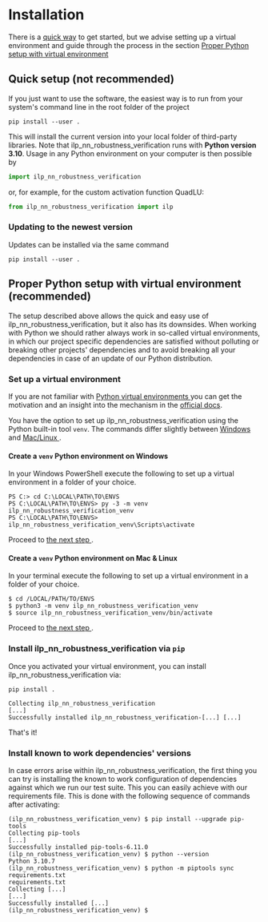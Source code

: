 # Installation

There is a [quick way](#quick-setup-not-recommended) to get started, but we advise 
setting up a virtual environment and guide through the process in the section
[Proper Python setup with virtual environment
](#proper-python-setup-with-virtual-environment--recommended)

## Quick setup (**not recommended**)

If you just want to use the software, the easiest way is to run from your
system's command line in the root folder of the project

```shell
pip install --user .
```

This will install the current version into your local folder of third-party libraries. 
Note that ilp_nn_robustness_verification runs with **Python 
version 3.10**. Usage in any Python environment on your computer is then possible by

```python
import ilp_nn_robustness_verification
```

or, for example, for the custom activation function QuadLU:

```python
from ilp_nn_robustness_verification import ilp
```

### Updating to the newest version

Updates can be installed via the same command

```shell
pip install --user .
```

## Proper Python setup with virtual environment  (**recommended**)

The setup described above allows the quick and easy use of
ilp_nn_robustness_verification, but it also has its downsides. 
When working with Python we should rather always work in so-called virtual 
environments, in which our project specific dependencies are satisfied without 
polluting or breaking other projects' dependencies and to avoid breaking all your 
dependencies in case of an update of our Python distribution.

### Set up a virtual environment

If you are not familiar with [Python virtual environments
](https://docs.python.org/3/glossary.html#term-virtual-environment) you can get the
motivation and an insight into the mechanism in the
[official docs](https://docs.python.org/3/tutorial/venv.html).

You have the option to set up ilp_nn_robustness_verification using the Python 
built-in tool `venv`. The commands differ slightly between [Windows
](#create-a-venv-python-environment-on-windows) and [Mac/Linux
](#create-a-venv-python-environment-on-mac--linux).

#### Create a `venv` Python environment on Windows

In your Windows PowerShell execute the following to set up a virtual environment in
a folder of your choice.

```shell
PS C:> cd C:\LOCAL\PATH\TO\ENVS
PS C:\LOCAL\PATH\TO\ENVS> py -3 -m venv ilp_nn_robustness_verification_venv
PS C:\LOCAL\PATH\TO\ENVS> ilp_nn_robustness_verification_venv\Scripts\activate
```

Proceed to [the next step
](#install-ilp_nn_robustness_verification-via-pip).

#### Create a `venv` Python environment on Mac & Linux

In your terminal execute the following to set up a virtual environment in a folder
of your choice.

```shell
$ cd /LOCAL/PATH/TO/ENVS
$ python3 -m venv ilp_nn_robustness_verification_venv
$ source ilp_nn_robustness_verification_venv/bin/activate
```

Proceed to [the next step
](#install-ilp_nn_robustness_verification-via-pip).

### Install ilp_nn_robustness_verification via `pip`

Once you activated your virtual environment, you can install
ilp_nn_robustness_verification via:

```shell
pip install .
```

```shell
Collecting ilp_nn_robustness_verification
[...]
Successfully installed ilp_nn_robustness_verification-[...] [...]
```

That's it!

### Install known to work dependencies' versions

In case errors arise within ilp_nn_robustness_verification, 
the first thing you can try is installing the known to work configuration of 
dependencies against which we run our test suite. This you can easily achieve with 
our requirements file. This is done with the following sequence of commands after 
activating:

```shell
(ilp_nn_robustness_verification_venv) $ pip install --upgrade pip-tools
Collecting pip-tools
[...]
Successfully installed pip-tools-6.11.0
(ilp_nn_robustness_verification_venv) $ python --version
Python 3.10.7
(ilp_nn_robustness_verification_venv) $ python -m piptools sync requirements.txt 
requirements.txt
Collecting [...]
[...]
Successfully installed [...]
(ilp_nn_robustness_verification_venv) $
```
